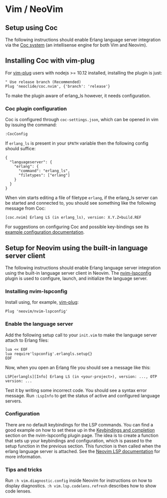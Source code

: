 # Vim / NeoVim

## Setup using Coc

The following instructions should enable Erlang language server integration via
the [Coc system](https://github.com/neoclide/coc.nvim) (an intellisense engine
for both Vim and Neovim).

## Installing Coc with vim-plug

For [vim-plug](https://github.com/junegunn/vim-plug) users with nodejs >= 10.12
installed, installing the plugin is just:

```vim
" Use release branch (Recommended)
Plug 'neoclide/coc.nvim', {'branch': 'release'}
```

To make the plugin aware of erlang\_ls however, it needs configuration.

### Coc plugin configuration

Coc is configured through `coc-settings.json`, which can be opened in vim by 
issuing the command:
```vim
:CocConfig
```

If `erlang_ls` is present in your `$PATH` variable then the following config
should suffice:
```vim
{
  "languageserver": {
    "erlang": {
      "command": "erlang_ls",
      "filetypes": ["erlang"]
    }
  }
}
```

When vim starts editing a file of filetype `erlang`, if the erlang\_ls server
can be started and connected to, you should see something like the following
message from Coc:

```vim
[coc.nvim] Erlang LS (in erlang_ls), version: X.Y.Z+build.REF
```

For suggestions on configuring Coc and possible key-bindings see its [example
configuration
documentation](https://github.com/neoclide/coc.nvim#example-vim-configuration).

## Setup for Neovim using the built-in language server client

The following instructions should enable Erlang language server integration
using the built-in language server client in Neovim. The
[nvim-lspconfig](https://github.com/neovim/nvim-lspconfig) plugin
is used to configure, launch, and initialize the language server.

### Installing nvim-lspconfig

Install using, for example, [vim-plug](https://github.com/junegunn/vim-plug):

```vim
Plug 'neovim/nvim-lspconfig'
```

### Enable the language server

Add the following setup call to your `init.vim` to make the language server attach
to Erlang files:

```vim
lua << EOF
lua require'lspconfig'.erlangls.setup{}
EOF
```

Now, when you open an Erlang file you should see a message like this:

`LSP[erlangls][Info] Erlang LS (in <your-project>), version: ..., OTP version: ...`

Test it by writing some incorrect code. You should see a syntax error message.
Run `:LspInfo` to get the status of active and configured language servers.

### Configuration

There are no default keybindings for the LSP commands. You can find a good
example on how to set these up in the
[Keybindings and completion](https://github.com/neovim/nvim-lspconfig#keybindings-and-completion)
section on the nvim-lspconfig plugin page. The idea is to create a function that
sets up your keybindings and configuration, which is passed to the setup
function in the previous section. This function is then called when the erlang
language server is attached. See the
[Neovim LSP documentation](https://neovim.io/doc/user/lsp.html) for more
information.

### Tips and tricks

Run `:h vim.diagnostic.config` inside Neovim for instructions on how to display
diagnostics. `:h vim.lsp.codelens.refresh` describes how to show code lenses.

